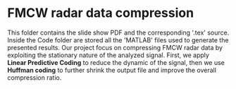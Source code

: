 # FMCW radar data compression

This folder contains the slide show PDF and the corresponding '.tex' source. Inside the Code folder are stored all the 'MATLAB' files used to generate the presented results.
Our project focus on compressing FMCW radar data by exploiting the stationary nature of the analyzed signal.
First, we apply **Linear Predictive Coding** to reduce the dynamic of the signal, then we use **Huffman coding** to further shrink the output file and improve the overall compression ratio.
